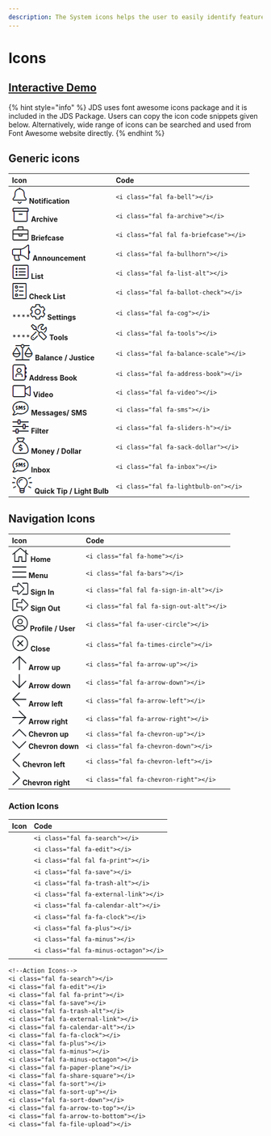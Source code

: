 ```yaml
---
description: The System icons helps the user to easily identify features and functions.
---
```


# Icons

## [Interactive Demo](http://cloud.crimsonlogic.com/2021/website/jds/v1/components.html#icons-wrapper)

{% hint style="info" %}
JDS uses font awesome icons package and it is included in the JDS Package. Users can copy the icon code snippets given below. Alternatively, wide range of icons can be searched and used from Font Awesome website directly.
{% endhint %}

## Generic icons

| Icon | Code |
| :--- | :--- |
| ![](../.gitbook/assets/image%20%28159%29.png) **Notification** | `<i class="fal fa-bell"></i>` |
| ![](../.gitbook/assets/image%20%28158%29.png) **Archive** | `<i class="fal fa-archive"></i>` |
| ![](../.gitbook/assets/image%20%28168%29.png) **Briefcase** | `<i class="fal fal fa-briefcase"></i>` |
| ![](../.gitbook/assets/image%20%28155%29.png) **Announcement** | `<i class="fal fa-bullhorn"></i>` |
| ![](../.gitbook/assets/image%20%28169%29.png)  **List** | `<i class="fal fa-list-alt"></i>` |
| ![](../.gitbook/assets/image%20%28182%29.png)  **Check List** | `<i class="fal fa-ballot-check"></i>` |
| \*\*\*\*![](../.gitbook/assets/image%20%28163%29.png)  **Settings** | `<i class="fal fa-cog"></i>` |
| \*\*\*\*![](../.gitbook/assets/image%20%28162%29.png)  **Tools** | `<i class="fal fa-tools"></i>` |
| ![](../.gitbook/assets/image%20%28164%29.png) **Balance / Justice** | `<i class="fal fa-balance-scale"></i>` |
| ![](../.gitbook/assets/image%20%28175%29.png)    **Address Book** | `<i class="fal fa-address-book"></i>` |
| ![](../.gitbook/assets/image%20%28177%29.png)  **Video** | `<i class="fal fa-video"></i>` |
| ![](../.gitbook/assets/image%20%28183%29.png)    **Messages/ SMS** | `<i class="fal fa-sms"></i>` |
| ![](../.gitbook/assets/image%20%28154%29.png)    **Filter** | `<i class="fal fa-sliders-h"></i>` |
| ![](../.gitbook/assets/image%20%28180%29.png)    **Money / Dollar** | `<i class="fal fa-sack-dollar"></i>` |
| ![](../.gitbook/assets/image%20%28179%29.png)   **Inbox** | `<i class="fal fa-inbox"></i>` |
| ![](../.gitbook/assets/image%20%28157%29.png)   **Quick Tip / Light Bulb** | `<i class="fal fa-lightbulb-on"></i>` |

## Navigation Icons

| Icon | Code |
| :--- | :--- |
| ![](../.gitbook/assets/image%20%28184%29.png)   **Home** | `<i class="fal fa-home"></i>` |
| ![](../.gitbook/assets/image%20%28171%29.png)    **Menu** | `<i class="fal fa-bars"></i>` |
| ![](../.gitbook/assets/image%20%28176%29.png)   **Sign In** | `<i class="fal fal fa-sign-in-alt"></i>` |
| ![](../.gitbook/assets/image%20%28167%29.png)   **Sign Out** | `<i class="fal fal fa-sign-out-alt"></i>` |
| ![](../.gitbook/assets/image%20%28151%29.png)   **Profile / User** | `<i class="fal fa-user-circle"></i>` |
| ![](../.gitbook/assets/image%20%28174%29.png)   **Close** | `<i class="fal fa-times-circle"></i>` |
| ![](../.gitbook/assets/image%20%28166%29.png)    **Arrow up** | `<i class="fal fa-arrow-up"></i>` |
| ![](../.gitbook/assets/image%20%28170%29.png)   **Arrow down** | `<i class="fal fa-arrow-down"></i>` |
| ![](../.gitbook/assets/image%20%28160%29.png)   **Arrow left** | `<i class="fal fa-arrow-left"></i>` |
| ![](../.gitbook/assets/image%20%28161%29.png)   **Arrow right** | `<i class="fal fa-arrow-right"></i>` |
| ![](../.gitbook/assets/image%20%28156%29.png)   **Chevron up** | `<i class="fal fa-chevron-up"></i>` |
| ![](../.gitbook/assets/image%20%28172%29.png)   **Chevron down** | `<i class="fal fa-chevron-down"></i>` |
| ![](../.gitbook/assets/image%20%28165%29.png)      **Chevron left** | `<i class="fal fa-chevron-left"></i>` |
| ![](../.gitbook/assets/image%20%28173%29.png)      **Chevron right** | `<i class="fal fa-chevron-right"></i>` |

### Action Icons

| Icon | Code |
| :--- | :--- |
|  | `<i class="fal fa-search"></i>` |
|  | `<i class="fal fa-edit"></i>` |
|  | `<i class="fal fal fa-print"></i>` |
|  | `<i class="fal fa-save"></i>` |
|  | `<i class="fal fa-trash-alt"></i>` |
|  | `<i class="fal fa-external-link"></i>` |
|  | `<i class="fal fa-calendar-alt"></i>` |
|  | `<i class="fal fa-fa-clock"></i>` |
|  | `<i class="fal fa-plus"></i>` |
|  | `<i class="fal fa-minus"></i>` |
|  | `<i class="fal fa-minus-octagon"></i>` |
|  |  |

```text
<!--Action Icons-->
<i class="fal fa-search"></i>
<i class="fal fa-edit"></i>
<i class="fal fal fa-print"></i>
<i class="fal fa-save"></i>
<i class="fal fa-trash-alt"></i>
<i class="fal fa-external-link"></i>
<i class="fal fa-calendar-alt"></i>
<i class="fal fa-fa-clock"></i>
<i class="fal fa-plus"></i>
<i class="fal fa-minus"></i>
<i class="fal fa-minus-octagon"></i>
<i class="fal fa-paper-plane"></i>
<i class="fal fa-share-square"></i>
<i class="fal fa-sort"></i>
<i class="fal fa-sort-up"></i>
<i class="fal fa-sort-down"></i>
<i class="fal fa-arrow-to-top"></i>
<i class="fal fa-arrow-to-bottom"></i>
<i class="fal fa-file-upload"></i>
```

